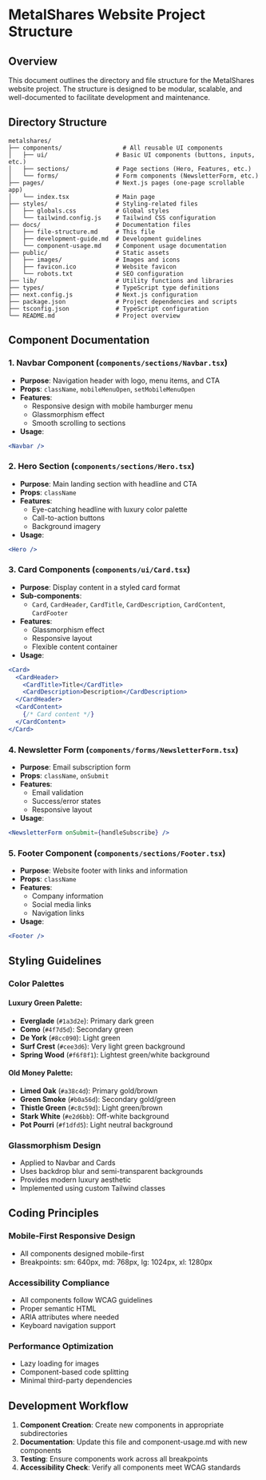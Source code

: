 # MetalShares Website Project Structure

## Overview

This document outlines the directory and file structure for the MetalShares website project. The structure is designed to be modular, scalable, and well-documented to facilitate development and maintenance.

## Directory Structure

```
metalshares/
├── components/                 # All reusable UI components
│   ├── ui/                   # Basic UI components (buttons, inputs, etc.)
│   ├── sections/             # Page sections (Hero, Features, etc.)
│   └── forms/                # Form components (NewsletterForm, etc.)
├── pages/                    # Next.js pages (one-page scrollable app)
│   └── index.tsx             # Main page
├── styles/                   # Styling-related files
│   ├── globals.css           # Global styles
│   └── tailwind.config.js    # Tailwind CSS configuration
├── docs/                     # Documentation files
│   ├── file-structure.md     # This file
│   ├── development-guide.md  # Development guidelines
│   └── component-usage.md    # Component usage documentation
├── public/                   # Static assets
│   ├── images/               # Images and icons
│   ├── favicon.ico           # Website favicon
│   └── robots.txt            # SEO configuration
├── lib/                      # Utility functions and libraries
├── types/                    # TypeScript type definitions
├── next.config.js            # Next.js configuration
├── package.json              # Project dependencies and scripts
├── tsconfig.json             # TypeScript configuration
└── README.md                 # Project overview
```

## Component Documentation

### 1. Navbar Component (`components/sections/Navbar.tsx`)
- **Purpose**: Navigation header with logo, menu items, and CTA
- **Props**: `className`, `mobileMenuOpen`, `setMobileMenuOpen`
- **Features**: 
  - Responsive design with mobile hamburger menu
  - Glassmorphism effect
  - Smooth scrolling to sections
- **Usage**:
```jsx
<Navbar />
```

### 2. Hero Section (`components/sections/Hero.tsx`)
- **Purpose**: Main landing section with headline and CTA
- **Props**: `className`
- **Features**:
  - Eye-catching headline with luxury color palette
  - Call-to-action buttons
  - Background imagery
- **Usage**:
```jsx
<Hero />
```

### 3. Card Components (`components/ui/Card.tsx`)
- **Purpose**: Display content in a styled card format
- **Sub-components**:
  - `Card`, `CardHeader`, `CardTitle`, `CardDescription`, `CardContent`, `CardFooter`
- **Features**:
  - Glassmorphism effect
  - Responsive layout
  - Flexible content container
- **Usage**:
```jsx
<Card>
  <CardHeader>
    <CardTitle>Title</CardTitle>
    <CardDescription>Description</CardDescription>
  </CardHeader>
  <CardContent>
    {/* Card content */}
  </CardContent>
</Card>
```

### 4. Newsletter Form (`components/forms/NewsletterForm.tsx`)
- **Purpose**: Email subscription form
- **Props**: `className`, `onSubmit`
- **Features**:
  - Email validation
  - Success/error states
  - Responsive layout
- **Usage**:
```jsx
<NewsletterForm onSubmit={handleSubscribe} />
```

### 5. Footer Component (`components/sections/Footer.tsx`)
- **Purpose**: Website footer with links and information
- **Props**: `className`
- **Features**:
  - Company information
  - Social media links
  - Navigation links
- **Usage**:
```jsx
<Footer />
```

## Styling Guidelines

### Color Palettes

#### Luxury Green Palette:
- **Everglade** (`#1a3d2e`): Primary dark green
- **Como** (`#4f7d5d`): Secondary green
- **De York** (`#8cc090`): Light green
- **Surf Crest** (`#cee3d6`): Very light green background
- **Spring Wood** (`#f6f8f1`): Lightest green/white background

#### Old Money Palette:
- **Limed Oak** (`#a38c4d`): Primary gold/brown
- **Green Smoke** (`#b0a56d`): Secondary gold/green
- **Thistle Green** (`#c8c59d`): Light green/brown
- **Stark White** (`#e2d6bb`): Off-white background
- **Pot Pourri** (`#f1dfd5`): Light neutral background

### Glassmorphism Design
- Applied to Navbar and Cards
- Uses backdrop blur and semi-transparent backgrounds
- Provides modern luxury aesthetic
- Implemented using custom Tailwind classes

## Coding Principles

### Mobile-First Responsive Design
- All components designed mobile-first
- Breakpoints: sm: 640px, md: 768px, lg: 1024px, xl: 1280px

### Accessibility Compliance
- All components follow WCAG guidelines
- Proper semantic HTML
- ARIA attributes where needed
- Keyboard navigation support

### Performance Optimization
- Lazy loading for images
- Component-based code splitting
- Minimal third-party dependencies

## Development Workflow

1. **Component Creation**: Create new components in appropriate subdirectories
2. **Documentation**: Update this file and component-usage.md with new components
3. **Testing**: Ensure components work across all breakpoints
4. **Accessibility Check**: Verify all components meet WCAG standards